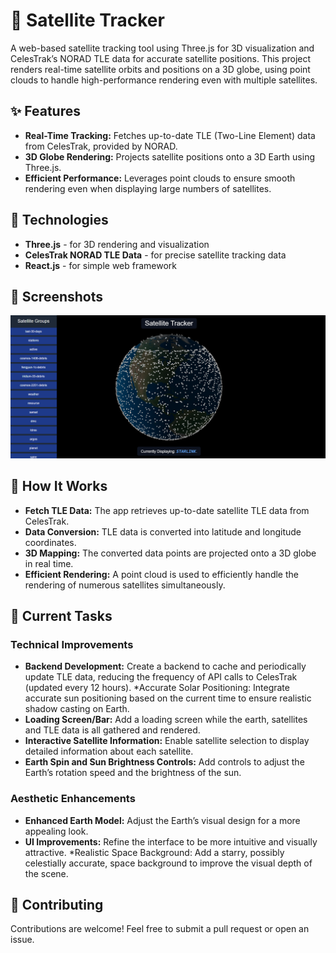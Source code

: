 
# **🌌 Satellite Tracker**
A web-based satellite tracking tool using Three.js for 3D visualization and CelesTrak’s NORAD TLE data for accurate satellite positions. This project renders real-time satellite orbits and positions on a 3D globe, using point clouds to handle high-performance rendering even with multiple satellites.

## **✨ Features**
* **Real-Time Tracking:** Fetches up-to-date TLE (Two-Line Element) data from CelesTrak, provided by NORAD.
* **3D Globe Rendering:** Projects satellite positions onto a 3D Earth using Three.js.
* **Efficient Performance:** Leverages point clouds to ensure smooth rendering even when displaying large numbers of satellites.

## **🚀 Technologies**
* **Three.js** - for 3D rendering and visualization
* **CelesTrak NORAD TLE Data** - for precise satellite tracking data
* **React.js** - for simple web framework

## **📸 Screenshots**
![screenshot of current version](https://github.com/matthew9755123/satellite-tracker-app/blob/main/public/assets/readme.png)

## **📡 How It Works**
* **Fetch TLE Data:** The app retrieves up-to-date satellite TLE data from CelesTrak.
* **Data Conversion:** TLE data is converted into latitude and longitude coordinates.
* **3D Mapping:** The converted data points are projected onto a 3D globe in real time.
* **Efficient Rendering:** A point cloud is used to efficiently handle the rendering of numerous satellites simultaneously.

## **📅 Current Tasks**
### **Technical Improvements**
* **Backend Development:** Create a backend to cache and periodically update TLE data, reducing the frequency of API calls to CelesTrak (updated every 12 hours).
*Accurate Solar Positioning: Integrate accurate sun positioning based on the current time to ensure realistic shadow casting on Earth.
* **Loading Screen/Bar:** Add a loading screen while the earth, satellites and TLE data is all gathered and rendered. 
* **Interactive Satellite Information:** Enable satellite selection to display detailed information about each satellite.
* **Earth Spin and Sun Brightness Controls:** Add controls to adjust the Earth’s rotation speed and the brightness of the sun.
### **Aesthetic Enhancements**
* **Enhanced Earth Model:** Adjust the Earth’s visual design for a more appealing look.
* **UI Improvements:** Refine the interface to be more intuitive and visually attractive.
*Realistic Space Background: Add a starry, possibly celestially accurate, space background to improve the visual depth of the scene.

## **🤝 Contributing**
Contributions are welcome! Feel free to submit a pull request or open an issue.
